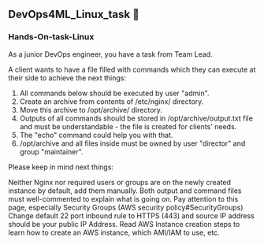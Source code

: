 ## DevOps4ML_Linux_task 🚀

### Hands-On-task-Linux

As a junior DevOps engineer, you have a task from Team Lead.

A client wants to have a file filled with commands which they can execute at their side to achieve the next things:
1. All commands below should be executed by user "admin".
2. Create an archive from contents of /etc/nginx/ directory.
3. Move this archive to /opt/archive/ directory.
4. Outputs of all commands should be stored in /opt/archive/output.txt file and must be understandable - the file is created for clients' needs.
5. The "echo" command could help you with that.
6. /opt/archive and all files inside must be owned by user "director" and group "maintainer".

Please keep in mind next things:

Neither Nginx nor required users or groups are on the newly created instance by default, add them manually. Both output and command files must well-commented to explain what is going on. 
Pay attention to this page, especially Security Groups (AWS security policy#SecurityGroups) 
Change default 22 port inbound rule to HTTPS (443) and source IP address should be your public IP Address. 
Read AWS Instance creation steps to learn how to create an AWS instance, which AMI/IAM to use, etc.
